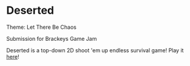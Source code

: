 # Deserted

Theme: Let There Be Chaos

Submission for Brackeys Game Jam

Deserted is a top-down 2D shoot 'em up endless survival game! Play it [here](https://suporosed-entertainment.itch.io/deserted)!

